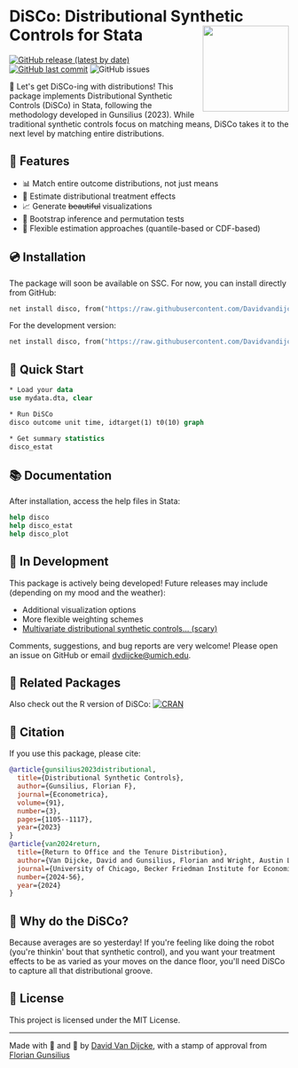 # DiSCo: Distributional Synthetic Controls for Stata <img src="figures/logo.png" align="right" alt="" width="155" />

[![GitHub release (latest by date)](https://img.shields.io/github/v/release/Davidvandijcke/DiSCos_stata)](https://github.com/Davidvandijcke/DiSCos_stata/releases)
[![GitHub last commit](https://img.shields.io/github/last-commit/Davidvandijcke/DiSCos_stata.svg)](https://github.com/Davidvandijcke/DiSCos_stata/commits/main)
![GitHub issues](https://img.shields.io/github/issues/Davidvandijcke/DiSCos_stata)

🕺 Let's get DiSCo-ing with distributions! This package implements Distributional Synthetic Controls (DiSCo) in Stata, following the methodology developed in Gunsilius (2023). While traditional synthetic controls focus on matching means, DiSCo takes it to the next level by matching entire distributions.

## 🚀 Features

- 📊 Match entire outcome distributions, not just means
- 🎯 Estimate distributional treatment effects
- 📈 Generate ~~beautiful~~ visualizations
- 🔄 Bootstrap inference and permutation tests
- 🎨 Flexible estimation approaches (quantile-based or CDF-based)

## 💿 Installation

The package will soon be available on SSC. For now, you can install directly from GitHub:

```stata
net install disco, from("https://raw.githubusercontent.com/Davidvandijcke/DiSCos_stata/main/src/") replace
```

For the development version:
```stata
net install disco, from("https://raw.githubusercontent.com/Davidvandijcke/DiSCos_stata/dev/src/") replace
```

## 🎵 Quick Start

```stata
* Load your data
use mydata.dta, clear

* Run DiSCo
disco outcome unit time, idtarget(1) t0(10) graph 

* Get summary statistics
disco_estat
```

## 📚 Documentation

After installation, access the help files in Stata:
```stata
help disco
help disco_estat
help disco_plot
```

## 🎪 In Development

This package is actively being developed! Future releases may include (depending on my mood and the weather):
- Additional visualization options
- More flexible weighting schemes
- [Multivariate distributional synthetic controls... (scary)](https://www.jmlr.org/papers/v25/23-0708.html)

Comments, suggestions, and bug reports are very welcome! Please open an issue on GitHub or email dvdijcke@umich.edu.

## 🎵 Related Packages

Also check out the R version of DiSCo: [![CRAN](https://www.r-pkg.org/badges/version/DiSCos)](https://cran.r-project.org/package=DiSCos)

## 📝 Citation

If you use this package, please cite:

```bibtex
@article{gunsilius2023distributional,
  title={Distributional Synthetic Controls},
  author={Gunsilius, Florian F},
  journal={Econometrica},
  volume={91},
  number={3},
  pages={1105--1117},
  year={2023}
}
@article{van2024return,
  title={Return to Office and the Tenure Distribution},
  author={Van Dijcke, David and Gunsilius, Florian and Wright, Austin L},
  journal={University of Chicago, Becker Friedman Institute for Economics Working Paper},
  number={2024-56},
  year={2024}
}

```

## 💃 Why do the DiSCo?

Because averages are so yesterday! If you're feeling like doing the robot (you're thinkin' bout that synthetic control), and you want your treatment effects to be as varied as your moves on the dance floor, you'll need DiSCo to capture all that distributional groove. 

## 🎉 License

This project is licensed under the MIT License.

---
Made with 🕺 and 💃 by [David Van Dijcke](https://www.davidvandijcke.com/), with a stamp of approval from [Florian Gunsilius](https://www.floriangunsilius.com/)
